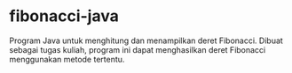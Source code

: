 # fibonacci-java
Program Java untuk menghitung dan menampilkan deret Fibonacci. Dibuat sebagai tugas kuliah, program ini dapat menghasilkan deret Fibonacci menggunakan metode tertentu.
